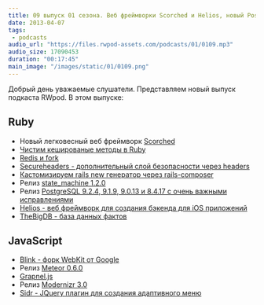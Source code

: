 ```yaml
---
title: 09 выпуск 01 сезона. Веб фреймворки Scorched и Helios, новый PostgreSQL, TheBigDB, Meteor 0.6.0 и прочее
date: 2013-04-07
tags:
 - podcasts
audio_url: "https://files.rwpod-assets.com/podcasts/01/0109.mp3"
audio_size: 17090453
duration: "00:17:45"
main_image: "/images/static/01/0109.png"
---
```


Добрый день уважаемые слушатели. Представляем новый выпуск подкаста RWpod. В этом выпуске:

## Ruby

 - Новый легковесный веб фреймворк [Scorched](http://scorchedrb.com/)
 - [Чистим кешированые методы в Ruby](http://charlie.bz/blog/things-that-clear-rubys-method-cache)
 - [Redis и fork](http://marianovalles.wordpress.com/2013/04/01/redis-you-shall-never-be-blamed/)
 - [Secureheaders - дополнительный слой безопасности через headers](https://github.com/twitter/secureheaders)
 - [Кастомизируем rails new генератор через rails-composer](http://railsapps.github.io/rails-composer/)
 - Релиз [state_machine 1.2.0](https://github.com/pluginaweek/state_machine/blob/v1.2.0/CHANGELOG.md)
 - Релиз [PostgreSQL 9.2.4, 9.1.9, 9.0.13 и 8.4.17 с очень важными исправлениями](http://www.postgresql.org/about/news/1456/)
 - [Helios - веб фреймворк для создания бэкенда для iOS приложений](http://helios.io/)
 - [TheBigDB - база данных фактов](http://thebigdb.com/)

## JavaScript

 - [Blink - форк WebKit от Google](http://blog.chromium.org/2013/04/blink-rendering-engine-for-chromium.html)
 - Релиз [Meteor 0.6.0](https://github.com/meteor/meteor/blob/devel/History.md)
 - [Grapnel.js](https://github.com/gregsabia/Grapnel.js)
 - Релиз [Modernizr 3.0](http://modernizr.com/news/modernizr-v3-stickers-diversity/)
 - [Sidr - JQuery плагин для создания адаптивного меню](http://www.berriart.com/sidr/)


